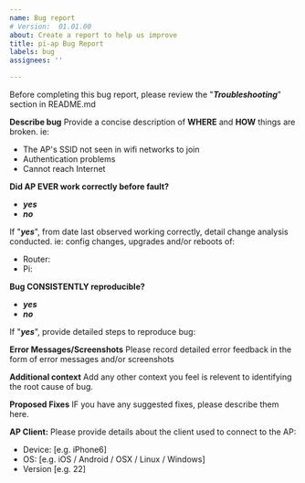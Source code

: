 ```yaml
---
name: Bug report
# Version:	01.01.00
about: Create a report to help us improve
title: pi-ap Bug Report
labels: bug
assignees: ''

---
```


Before completing this bug report, please review the "***Troubleshooting***" section in README.md

**Describe bug**
Provide a concise description of **WHERE** and **HOW** things are broken.
ie: 

 - The AP's SSID not seen in wifi networks to join
 - Authentication problems
 - Cannot reach Internet



**Did AP EVER work correctly before fault?**
 
 - ***yes*** 
 - ***no***



If "***yes***", from date last observed working correctly, detail change analysis conducted.  ie: config changes, upgrades and/or reboots of:

 - Router:
 - Pi:



**Bug CONSISTENTLY reproducible?**

 - ***yes*** 
 - ***no***

If "***yes***", provide detailed steps to reproduce bug:



**Error Messages/Screenshots**
Please record detailed error feedback in the form of error messages and/or screenshots



**Additional context**
Add any other context you feel is relevent to identifying the root cause of bug.



**Proposed Fixes**
IF you have any suggested fixes, please describe them here.



**AP Client:**
Please provide details about the client used to connect to the AP:

 - Device: [e.g. iPhone6]
 - OS: [e.g. iOS / Android / OSX / Linux / Windows]
 - Version [e.g. 22]

